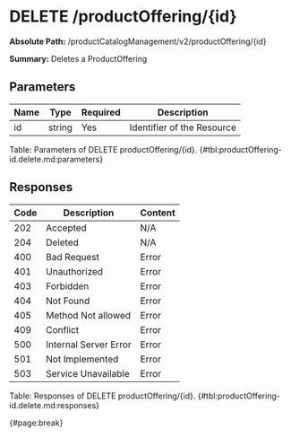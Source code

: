 <!--
    ATTENTION: This file was generated via gradle!
               Do NOT manually edit this file! Any such changes will be overwritten!
-->

# DELETE /productOffering/{id}

**Absolute Path:** /productCatalogManagement/v2/productOffering/{id}

**Summary:** Deletes a ProductOffering

## Parameters

| Name | Type | Required | Description |
| ------ | ------ | --- | ------------ |
| id | string | Yes | Identifier of the Resource |

Table: Parameters of DELETE productOffering/{id}. {#tbl:productOffering-id.delete.md:parameters}

## Responses

| Code | Description | Content |
|------|-------------|---------|
| 202 | Accepted | N/A |
| 204 | Deleted | N/A |
| 400 | Bad Request | Error |
| 401 | Unauthorized | Error |
| 403 | Forbidden | Error |
| 404 | Not Found | Error |
| 405 | Method Not allowed | Error |
| 409 | Conflict | Error |
| 500 | Internal Server Error | Error |
| 501 | Not Implemented | Error |
| 503 | Service Unavailable | Error |

Table: Responses of DELETE productOffering/{id}. {#tbl:productOffering-id.delete.md:responses}

{#page:break}
